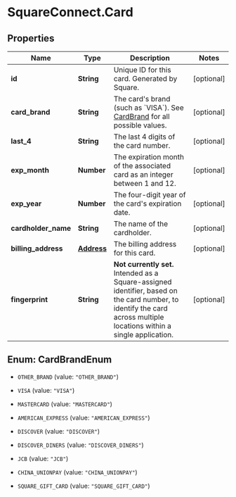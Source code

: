 # SquareConnect.Card

## Properties
Name | Type | Description | Notes
------------ | ------------- | ------------- | -------------
**id** | **String** | Unique ID for this card. Generated by Square. | [optional] 
**card_brand** | **String** | The card&#39;s brand (such as &#x60;VISA&#x60;). See [CardBrand](#type-cardbrand) for all possible values. | [optional] 
**last_4** | **String** | The last 4 digits of the card number. | [optional] 
**exp_month** | **Number** | The expiration month of the associated card as an integer between 1 and 12. | [optional] 
**exp_year** | **Number** | The four-digit year of the card&#39;s expiration date. | [optional] 
**cardholder_name** | **String** | The name of the cardholder. | [optional] 
**billing_address** | [**Address**](Address.md) | The billing address for this card. | [optional] 
**fingerprint** | **String** | __Not currently set.__ Intended as a Square-assigned identifier, based  on the card number, to identify the card across multiple locations within a single application. | [optional] 


<a name="CardBrandEnum"></a>
## Enum: CardBrandEnum


* `OTHER_BRAND` (value: `"OTHER_BRAND"`)

* `VISA` (value: `"VISA"`)

* `MASTERCARD` (value: `"MASTERCARD"`)

* `AMERICAN_EXPRESS` (value: `"AMERICAN_EXPRESS"`)

* `DISCOVER` (value: `"DISCOVER"`)

* `DISCOVER_DINERS` (value: `"DISCOVER_DINERS"`)

* `JCB` (value: `"JCB"`)

* `CHINA_UNIONPAY` (value: `"CHINA_UNIONPAY"`)

* `SQUARE_GIFT_CARD` (value: `"SQUARE_GIFT_CARD"`)




